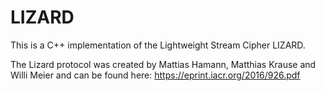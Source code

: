 # LIZARD
This is a C++ implementation of the Lightweight Stream Cipher LIZARD.

The Lizard protocol was created by Mattias Hamann, Matthias Krause and Willi Meier and can be found here:
https://eprint.iacr.org/2016/926.pdf
